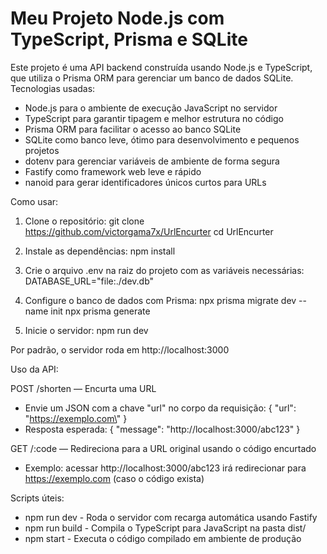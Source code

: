 # Meu Projeto Node.js com TypeScript, Prisma e SQLite

Este projeto é uma API backend construída usando Node.js e TypeScript, que utiliza o Prisma ORM para gerenciar um banco de dados SQLite.
Tecnologias usadas:

- Node.js para o ambiente de execução JavaScript no servidor
- TypeScript para garantir tipagem e melhor estrutura no código
- Prisma ORM para facilitar o acesso ao banco SQLite
- SQLite como banco leve, ótimo para desenvolvimento e pequenos projetos
- dotenv para gerenciar variáveis de ambiente de forma segura
- Fastify como framework web leve e rápido
- nanoid para gerar identificadores únicos curtos para URLs

Como usar:

1. Clone o repositório:
     git clone https://github.com/victorgama7x/UrlEncurter
     cd UrlEncurter

3. Instale as dependências:
     npm install

4. Crie o arquivo .env na raiz do projeto com as variáveis necessárias:
     DATABASE_URL=\"file:./dev.db\"

5. Configure o banco de dados com Prisma:
     npx prisma migrate dev --name init
     npx prisma generate

6. Inicie o servidor:
     npm run dev

Por padrão, o servidor roda em http://localhost:3000

Uso da API:

POST /shorten — Encurta uma URL

- Envie um JSON com a chave \"url\" no corpo da requisição:
  { \"url\": \"https://exemplo.com\" }
- Resposta esperada:
  { \"message\": \"http://localhost:3000/abc123\" }

GET /:code — Redireciona para a URL original usando o código encurtado

- Exemplo: acessar http://localhost:3000/abc123 irá redirecionar para https://exemplo.com (caso o código exista)

Scripts úteis:

- npm run dev - Roda o servidor com recarga automática usando Fastify
- npm run build - Compila o TypeScript para JavaScript na pasta dist/
- npm start - Executa o código compilado em ambiente de produção
